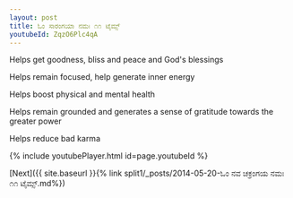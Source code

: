 ```yaml
---
layout: post
title: ಓಂ ಸಾರಂಗಯಾ ನಮಃ ೧೧ ಟೈಮ್ಸ್
youtubeId: ZqzO6Plc4qA
---
```

 
 
Helps get goodness, bliss and peace and God's blessings
 
Helps remain focused, help generate inner energy 
 
Helps boost physical and mental health 
 
Helps remain grounded and generates a sense of gratitude towards the greater power 
 
Helps reduce bad karma
 
 
 
 


{% include youtubePlayer.html id=page.youtubeId %}
 
[Next]({{ site.baseurl }}{% link  split1/_posts/2014-05-20-ಓಂ ನವ ಚಕ್ರಂಗಯ ನಮಃ ೧೧ ಟೈಮ್ಸ್.md%})
 
